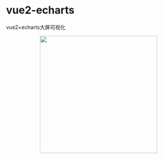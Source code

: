 # vue2-echarts
vue2+echarts大屏可视化
<p align="center">
    <img width="320" src="https://wpimg.wallstcn.com/ecc53a42-d79b-42e2-8852-5126b810a4c8.svg">
</p>
